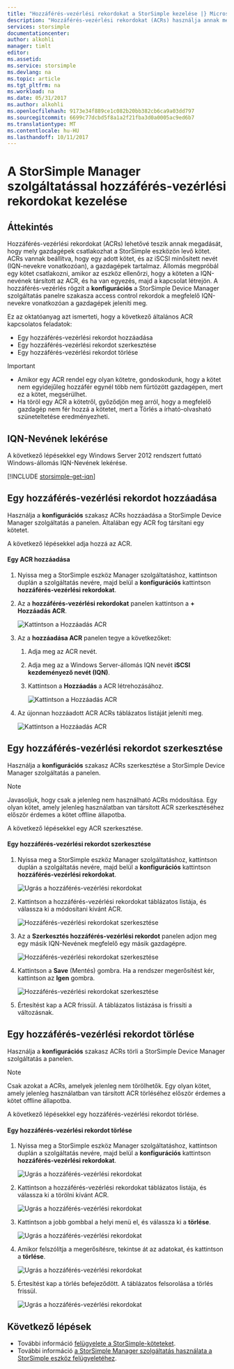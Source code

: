 ```yaml
---
title: "Hozzáférés-vezérlési rekordokat a StorSimple kezelése |} Microsoft Docs"
description: "Hozzáférés-vezérlési rekordokat (ACRs) használja annak meghatározásához, hogy mely gazdagépek csatlakozhat egy kötetet a StorSimple eszköz ismerteti."
services: storsimple
documentationcenter: 
author: alkohli
manager: timlt
editor: 
ms.assetid: 
ms.service: storsimple
ms.devlang: na
ms.topic: article
ms.tgt_pltfrm: na
ms.workload: na
ms.date: 05/31/2017
ms.author: alkohli
ms.openlocfilehash: 9173e34f889ce1c082b20bb382cb6ca9a03dd797
ms.sourcegitcommit: 6699c77dcbd5f8a1a2f21fba3d0a0005ac9ed6b7
ms.translationtype: MT
ms.contentlocale: hu-HU
ms.lasthandoff: 10/11/2017
---
```

# <a name="use-the-storsimple-manager-service-to-manage-access-control-records"></a>A StorSimple Manager szolgáltatással hozzáférés-vezérlési rekordokat kezelése

## <a name="overview"></a>Áttekintés
Hozzáférés-vezérlési rekordokat (ACRs) lehetővé teszik annak megadását, hogy mely gazdagépek csatlakozhat a StorSimple eszközön levő kötet. ACRs vannak beállítva, hogy egy adott kötet, és az iSCSI minősített nevét (IQN-nevekre vonatkozóan), a gazdagépek tartalmaz. Állomás megpróbál egy kötet csatlakozni, amikor az eszköz ellenőrzi, hogy a köteten a IQN-nevének társított az ACR, és ha van egyezés, majd a kapcsolat létrejön. A hozzáférés-vezérlés rögzít a **konfigurációs** a StorSimple Device Manager szolgáltatás panelre szakasza access control rekordok a megfelelő IQN-nevekre vonatkozóan a gazdagépek jeleníti meg.

Ez az oktatóanyag azt ismerteti, hogy a következő általános ACR kapcsolatos feladatok:

* Egy hozzáférés-vezérlési rekordot hozzáadása
* Egy hozzáférés-vezérlési rekordot szerkesztése
* Egy hozzáférés-vezérlési rekordot törlése

> [!IMPORTANT]
> * Amikor egy ACR rendel egy olyan kötetre, gondoskodunk, hogy a kötet nem egyidejűleg hozzáfér egynél több nem fürtözött gazdagépen, mert ez a kötet, megsérülhet.
> * Ha töröl egy ACR a kötetről, győződjön meg arról, hogy a megfelelő gazdagép nem fér hozzá a kötetet, mert a Törlés a írható-olvasható szüneteltetése eredményezheti.

## <a name="get-the-iqn"></a>IQN-Nevének lekérése

A következő lépésekkel egy Windows Server 2012 rendszert futtató Windows-állomás IQN-Nevének lekérése.

[!INCLUDE [storsimple-get-iqn](../../includes/storsimple-get-iqn.md)]


## <a name="add-an-access-control-record"></a>Egy hozzáférés-vezérlési rekordot hozzáadása
Használja a **konfigurációs** szakasz ACRs hozzáadása a StorSimple Device Manager szolgáltatás a panelen. Általában egy ACR fog társítani egy kötetet.

A következő lépésekkel adja hozzá az ACR.

#### <a name="to-add-an-acr"></a>Egy ACR hozzáadása

1. Nyissa meg a StorSimple eszköz Manager szolgáltatáshoz, kattintson duplán a szolgáltatás nevére, majd belül a **konfigurációs** kattintson **hozzáférés-vezérlési rekordokat**.
2. Az a **hozzáférés-vezérlési rekordokat** panelen kattintson a **+ Hozzáadás ACR**.

    ![Kattintson a Hozzáadás ACR](./media/storsimple-8000-manage-acrs/createacr1.png)

3. Az a **hozzáadása ACR** panelen tegye a következőket:

    1. Adja meg az ACR nevét.
    
    2. Adja meg az a Windows Server-állomás IQN nevét **iSCSI kezdeményező nevét (IQN)**.

    3. Kattintson a **Hozzáadás** a ACR létrehozásához.

        ![Kattintson a Hozzáadás ACR](./media/storsimple-8000-manage-acrs/createacr2.png)

4.  Az újonnan hozzáadott ACR ACRs táblázatos listáját jeleníti meg.

    ![Kattintson a Hozzáadás ACR](./media/storsimple-8000-manage-acrs/createacr5.png)


## <a name="edit-an-access-control-record"></a>Egy hozzáférés-vezérlési rekordot szerkesztése
Használja a **konfigurációs** szakasz ACRs szerkesztése a StorSimple Device Manager szolgáltatás a panelen.

> [!NOTE]
> Javasoljuk, hogy csak a jelenleg nem használható ACRs módosítása. Egy olyan kötet, amely jelenleg használatban van társított ACR szerkesztéséhez először érdemes a kötet offline állapotba.

A következő lépésekkel egy ACR szerkesztése.

#### <a name="to-edit-an-access-control-record"></a>Egy hozzáférés-vezérlési rekordot szerkesztése
1.  Nyissa meg a StorSimple eszköz Manager szolgáltatáshoz, kattintson duplán a szolgáltatás nevére, majd belül a **konfigurációs** kattintson **hozzáférés-vezérlési rekordokat**.

    ![Ugrás a hozzáférés-vezérlési rekordokat](./media/storsimple-8000-manage-acrs/createacr1.png)

2. Kattintson a hozzáférés-vezérlési rekordokat táblázatos listája, és válassza ki a módosítani kívánt ACR.

    ![Hozzáférés-vezérlési rekordokat szerkesztése](./media/storsimple-8000-manage-acrs/editacr1.png)

3. Az a **Szerkesztés hozzáférés-vezérlési rekordot** panelen adjon meg egy másik IQN-Nevének megfelelő egy másik gazdagépre.

    ![Hozzáférés-vezérlési rekordokat szerkesztése](./media/storsimple-8000-manage-acrs/editacr2.png)

4. Kattintson a **Save** (Mentés) gombra. Ha a rendszer megerősítést kér, kattintson az **Igen** gombra. 

    ![Hozzáférés-vezérlési rekordokat szerkesztése](./media/storsimple-8000-manage-acrs/editacr3.png)

5. Értesítést kap a ACR frissül. A táblázatos listázása is frissíti a változásnak.

   
## <a name="delete-an-access-control-record"></a>Egy hozzáférés-vezérlési rekordot törlése
Használja a **konfigurációs** szakasz ACRs törli a StorSimple Device Manager szolgáltatás a panelen.

> [!NOTE]
> Csak azokat a ACRs, amelyek jelenleg nem törölhetők. Egy olyan kötet, amely jelenleg használatban van társított ACR törléséhez először érdemes a kötet offline állapotba.

A következő lépésekkel egy hozzáférés-vezérlési rekordot törlése.

#### <a name="to-delete-an-access-control-record"></a>Egy hozzáférés-vezérlési rekordot törlése
1.  Nyissa meg a StorSimple eszköz Manager szolgáltatáshoz, kattintson duplán a szolgáltatás nevére, majd belül a **konfigurációs** kattintson **hozzáférés-vezérlési rekordokat**.

    ![Ugrás a hozzáférés-vezérlési rekordokat](./media/storsimple-8000-manage-acrs/createacr1.png)

2. Kattintson a hozzáférés-vezérlési rekordokat táblázatos listája, és válassza ki a törölni kívánt ACR.

    ![Ugrás a hozzáférés-vezérlési rekordokat](./media/storsimple-8000-manage-acrs/deleteacr1.png)

3. Kattintson a jobb gombbal a helyi menü el, és válassza ki a **törlése**.

    ![Ugrás a hozzáférés-vezérlési rekordokat](./media/storsimple-8000-manage-acrs/deleteacr2.png)

4. Amikor felszólítja a megerősítésre, tekintse át az adatokat, és kattintson a **törlése**.

    ![Ugrás a hozzáférés-vezérlési rekordokat](./media/storsimple-8000-manage-acrs/deleteacr3.png)

5. Értesítést kap a törlés befejeződött. A táblázatos felsorolása a törlés frissül.

    ![Ugrás a hozzáférés-vezérlési rekordokat](./media/storsimple-8000-manage-acrs/deleteacr5.png)

## <a name="next-steps"></a>Következő lépések
* További információ [felügyelete a StorSimple-köteteket](storsimple-8000-manage-volumes-u2.md).
* További információ [a StorSimple Manager szolgáltatás használata a StorSimple eszköz felügyeletéhez](storsimple-8000-manager-service-administration.md).

